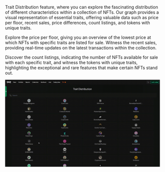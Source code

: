  Trait Distribution feature, where you can explore the fascinating distribution of different characteristics within a collection of NFTs. Our  graph provides a visual representation of essential traits, offering valuable data such as price per floor, recent sales, price differences, count listings, and tokens with unique traits.

Explore the price per floor, giving you an overview of the lowest price at which NFTs with specific traits are listed for sale. Witness the recent sales, providing real-time updates on the latest transactions within the collection.

Discover the count listings, indicating the number of NFTs available for sale with each specific trait, and witness the tokens with unique traits, highlighting the exceptional and rare features that make certain NFTs stand out.

![Intel_project_trait_distribution](./pictures/project_trait_distribution.gif)